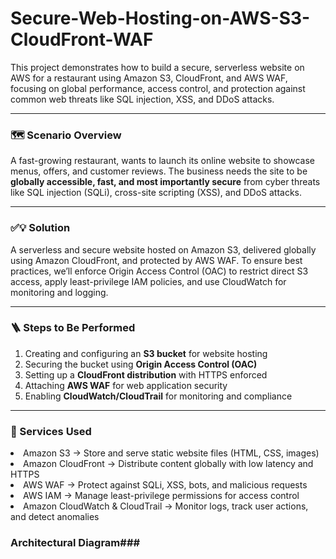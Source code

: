 # Secure-Web-Hosting-on-AWS-S3-CloudFront-WAF
This project demonstrates how to build a secure, serverless website on AWS for a restaurant using Amazon S3, CloudFront, and AWS WAF, focusing on global performance, access control, and protection against common web threats like SQL injection, XSS, and DDoS attacks.

---

### 🗺️ **Scenario Overview**  
A fast-growing restaurant, wants to launch its online website to showcase menus, offers, and customer reviews. The business needs the site to be **globally accessible, fast, and most importantly secure** from cyber threats like SQL injection (SQLi), cross-site scripting (XSS), and DDoS attacks.

---

### ✅💡 **Solution**  
A serverless and secure website hosted on Amazon S3, delivered globally using Amazon CloudFront, and protected by AWS WAF. To ensure best practices, we’ll enforce Origin Access Control (OAC) to restrict direct S3 access, apply least-privilege IAM policies, and use CloudWatch for monitoring and logging.

---

### 🪜 Steps to Be Performed
1. Creating and configuring an **S3 bucket** for website hosting
2. Securing the bucket using **Origin Access Control (OAC)**
3. Setting up a **CloudFront distribution** with HTTPS enforced
4. Attaching **AWS WAF** for web application security
5. Enabling **CloudWatch/CloudTrail** for monitoring and compliance
---

### 🧰 Services Used
<li> Amazon S3 → Store and serve static website files (HTML, CSS, images) </li>
<li> Amazon CloudFront → Distribute content globally with low latency and HTTPS</li>
<li> AWS WAF → Protect against SQLi, XSS, bots, and malicious requests</li>
<li> AWS IAM → Manage least-privilege permissions for access control</li>
<li> Amazon CloudWatch & CloudTrail → Monitor logs, track user actions, and detect anomalies </li>

### Architectural Diagram### 
